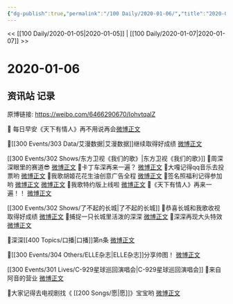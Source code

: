 ```yaml
---
{"dg-publish":true,"permalink":"/100 Daily/2020-01-06/","title":"2020-01-06","created":"2023-04-02T13:19:35.884+08:00","updated":"2023-04-02T13:22:05.763+08:00"}
---
```



<< [[100 Daily/2020-01-05\|2020-01-05]] | [[100 Daily/2020-01-07\|2020-01-07]] >>

# 2020-01-06

## 资讯站 记录

原博链接: https://weibo.com/6466290670/IohvtqalZ

🌱 每日早安《天下有情人》再不用说再会[微博正文](https://m.weibo.cn/6466290670/4457653344877732)

🐰[[300 Events/303 Data/艾漫数据\|艾漫数据]]继续取得好成绩
[微博正文](https://m.weibo.cn/6466290670/4457690606271542)

[[300 Events/302 Shows/东方卫视《我们的歌》\|东方卫视《我们的歌》]]
🐰周深深眼里的赛道😎
[微博正文](https://m.weibo.cn/6466290670/4457656762525925)
🐰卡丁车深再来一遍？
[微博正文](https://m.weibo.cn/6466290670/4457691642423350)
🐰大嘎记得qq音乐去投票哟
[微博正文](https://m.weibo.cn/6466290670/4457744055102214)
🐰我歌胡姬花花生油创意广告全程
[微博正文](https://m.weibo.cn/6466290670/4457797661687853)
🐰签名照福利记得参加哟
[微博正文](https://m.weibo.cn/6466290670/4457815198452833)
[微博正文](https://m.weibo.cn/6466290670/4457826451404933)
🐰我歌特约版上线啦
[微博正文](https://m.weibo.cn/6466290670/4457858009425224)
🐰《天下有情人》再来一遍！！
[微博正文](https://m.weibo.cn/6466290670/4457865014296935)

[[300 Events/302 Shows/了不起的长城\|了不起的长城]]
🐰恭喜长城和我歌收视取得好成绩
[微博正文](https://m.weibo.cn/6466290670/4457708520400653)
🐰捕捉一只长城里活泼的深深
[微博正文](https://m.weibo.cn/6466290670/4457718842528316)
🐰深深再现大头特效
[微博正文](https://m.weibo.cn/6466290670/4457761787818476)

🐰深深[[400 Topics/口播\|口播]]第n条
[微博正文](https://m.weibo.cn/6466290670/4457719731553781)

🐰[[300 Events/304 Others/ELLE杂志\|ELLE杂志]]分享帅图！
[微博正文](https://m.weibo.cn/6466290670/4457722042822149)

[[300 Events/301 Lives/C-929星球巡回演唱会\|C-929星球巡回演唱会]]
🐰来自阿音的营业
[微博正文](https://m.weibo.cn/6466290670/4457772189911481)

🐰大家记得去电视剧找《 [[200 Songs/愿\|愿]]》宝宝哟
[微博正文](https://m.weibo.cn/6466290670/4457850400734808)
